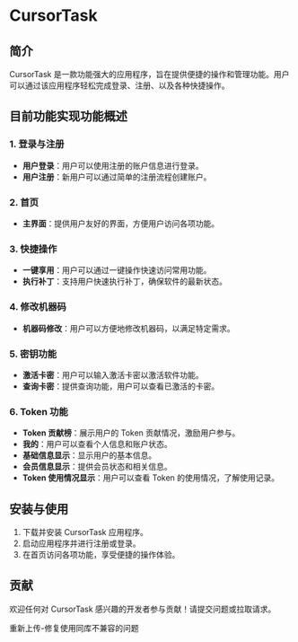 # CursorTask
## 简介
CursorTask 是一款功能强大的应用程序，旨在提供便捷的操作和管理功能。用户可以通过该应用程序轻松完成登录、注册、以及各种快捷操作。

## 目前功能实现功能概述

### 1. 登录与注册
- **用户登录**：用户可以使用注册的账户信息进行登录。
- **用户注册**：新用户可以通过简单的注册流程创建账户。

### 2. 首页
- **主界面**：提供用户友好的界面，方便用户访问各项功能。

### 3. 快捷操作
- **一键享用**：用户可以通过一键操作快速访问常用功能。
- **执行补丁**：支持用户快速执行补丁，确保软件的最新状态。

### 4. 修改机器码
- **机器码修改**：用户可以方便地修改机器码，以满足特定需求。

### 5. 密钥功能
- **激活卡密**：用户可以输入激活卡密以激活软件功能。
- **查询卡密**：提供查询功能，用户可以查看已激活的卡密。

### 6. Token 功能
- **Token 贡献榜**：展示用户的 Token 贡献情况，激励用户参与。
- **我的**：用户可以查看个人信息和账户状态。
- **基础信息显示**：显示用户的基本信息。
- **会员信息显示**：提供会员状态和相关信息。
- **Token 使用情况显示**：用户可以查看 Token 的使用情况，了解使用记录。

## 安装与使用
1. 下载并安装 CursorTask 应用程序。
2. 启动应用程序并进行注册或登录。
3. 在首页访问各项功能，享受便捷的操作体验。

## 贡献
欢迎任何对 CursorTask 感兴趣的开发者参与贡献！请提交问题或拉取请求。

重新上传-修复使用同库不兼容的问题


